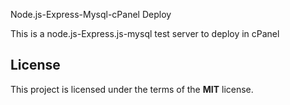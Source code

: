 Node.js-Express-Mysql-cPanel Deploy


This is a node.js-Express.js-mysql test server to deploy in cPanel

## License
This project is licensed under the terms of the **MIT** license.


